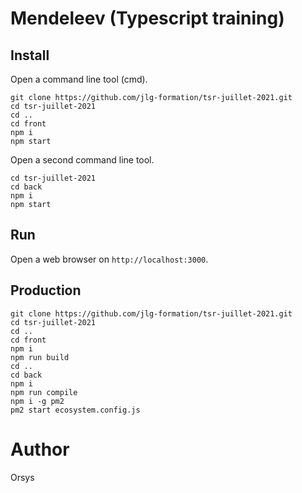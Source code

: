 # Mendeleev (Typescript training)

## Install

Open a command line tool (cmd).

```
git clone https://github.com/jlg-formation/tsr-juillet-2021.git
cd tsr-juillet-2021
cd ..
cd front
npm i
npm start
```

Open a second command line tool.

```
cd tsr-juillet-2021
cd back
npm i
npm start
```

## Run

Open a web browser on `http://localhost:3000`.

## Production

```
git clone https://github.com/jlg-formation/tsr-juillet-2021.git
cd tsr-juillet-2021
cd ..
cd front
npm i
npm run build
cd ..
cd back
npm i
npm run compile
npm i -g pm2
pm2 start ecosystem.config.js
```

# Author

Orsys
